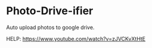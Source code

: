 Photo-Drive-ifier
=================

Auto upload photos to google drive.

HELP:  https://www.youtube.com/watch?v=zJVCKvXtHtE
